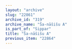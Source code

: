 ```yaml
---
layout: "archive"
slug: "22861"
archive_id: "319"
archive_name: "Ša-nāšišu A"
is_part_of: "Sippar"
title: "Ša-nāšišu A"
previous_item: "22864"
---
```

